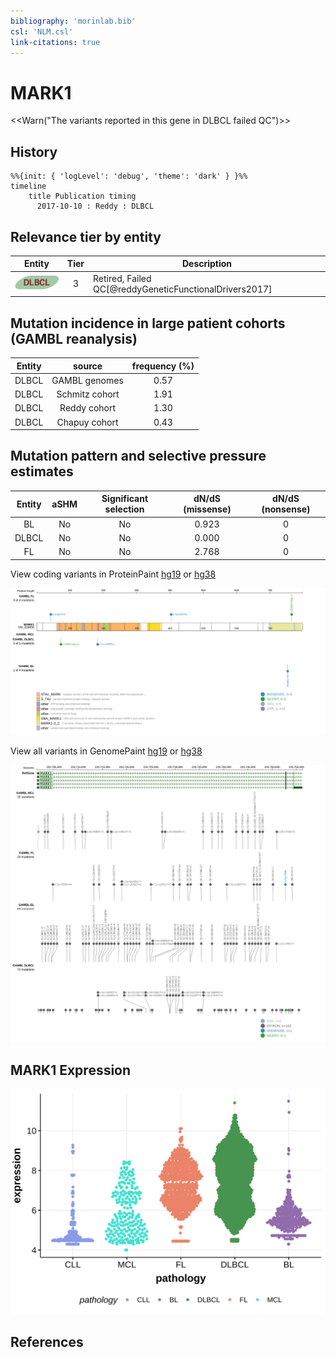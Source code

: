 ```yaml
---
bibliography: 'morinlab.bib'
csl: 'NLM.csl'
link-citations: true
---
```

# MARK1

<<Warn("The variants reported in this gene in DLBCL failed QC")>>

## History

```mermaid
%%{init: { 'logLevel': 'debug', 'theme': 'dark' } }%%
timeline
    title Publication timing
      2017-10-10 : Reddy : DLBCL
```

## Relevance tier by entity

|Entity|Tier|Description                              |
|:------:|:----:|-----------------------------------------|
|![DLBCL](images/icons/DLBCL_tier2.png) |3  |Retired, Failed QC[@reddyGeneticFunctionalDrivers2017]|

## Mutation incidence in large patient cohorts (GAMBL reanalysis)

|Entity|source        |frequency (%)|
|:------:|:--------------:|:-------------:|
|DLBCL |GAMBL genomes |0.57         |
|DLBCL |Schmitz cohort|1.91         |
|DLBCL |Reddy cohort  |1.30         |
|DLBCL |Chapuy cohort |0.43         |

## Mutation pattern and selective pressure estimates

|Entity|aSHM|Significant selection|dN/dS (missense)|dN/dS (nonsense)|
|:------:|:----:|:---------------------:|:----------------:|:----------------:|
|BL    |No  |No                   |0.923           |0               |
|DLBCL |No  |No                   |0.000           |0               |
|FL    |No  |No                   |2.768           |0               |




View coding variants in ProteinPaint [hg19](https://morinlab.github.io/LLMPP/GAMBL/MARK1_protein.html)  or [hg38](https://morinlab.github.io/LLMPP/GAMBL/MARK1_protein_hg38.html)

![](images/proteinpaint/MARK1_NM_018650.svg)

View all variants in GenomePaint [hg19](https://morinlab.github.io/LLMPP/GAMBL/MARK1.html)  or [hg38](https://morinlab.github.io/LLMPP/GAMBL/MARK1_hg38.html)

![](images/proteinpaint/MARK1.svg)

## MARK1 Expression
![](images/gene_expression/MARK1_by_pathology.svg)
<!-- ORIGIN: reddyGeneticFunctionalDrivers2017 -->
<!-- DLBCL: reddyGeneticFunctionalDrivers2017 -->

## References

